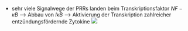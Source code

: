 - sehr viele Signalwege der PRRs landen beim Transkriptionsfaktor $NF-\kappa B$ --> Abbau von $I\kappa B$ --> Aktivierung der Transkription zahlreicher entzündungsfördernde Zytokine
![](Pasted%20image%2020250514134407.png)
